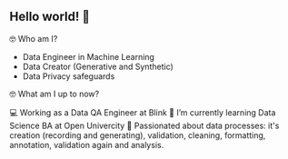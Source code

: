 ## Hello world! 👋

🤓 Who am I?

- Data Engineer in Machine Learning
- Data Creator (Generative and Synthetic) 
- Data Privacy safeguards

🤓 What am I up to now?

💻 Working as a Data QA Engineer at Blink
📖 I’m currently learning Data Science BA at Open Univercity 
🌱 Passionated about data processes: it's creation (recording and generating), validation, cleaning, formatting, annotation, validation again and analysis. 
